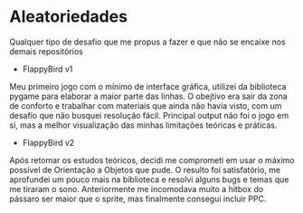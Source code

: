 # Aleatoriedades
Qualquer tipo de desafio que me propus a fazer e que não se encaixe nos demais repositórios

* FlappyBird v1

Meu primeiro jogo com o mínimo de interface gráfica, utilizei da biblioteca pygame para elaborar a maior parte das linhas.
O obejtivo era sair da zona de conforto e trabalhar com materiais que ainda não havia visto, com um desafio que não busquei resolução fácil.
Principal output não foi o jogo em si, mas a melhor visualização das minhas limitações teóricas e práticas.

* FlappyBird v2

Após retomar os estudos teóricos, decidi me comprometi em usar o máximo possível de Orientação a Objetos que pude.
O resulto foi satisfatório, me aprofundei um pouco mais na biblioteca e resolvi alguns bugs e temas que me tiraram o sono.
Anteriormente me incomodava muito a hitbox do pássaro ser maior que o sprite, mas finalmente consegui incluir PPC.
